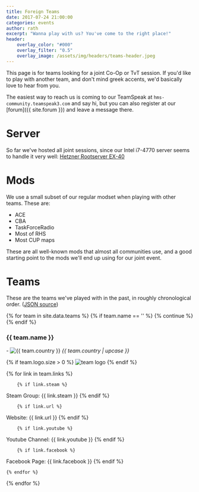 ```yaml
---
title: Foreign Teams
date: 2017-07-24 21:00:00
categories: events
author: rath
excerpt: "Wanna play with us? You've come to the right place!"
header:
    overlay_color: "#000"
    overlay_filter: "0.5"
    overlay_image: /assets/img/headers/teams-header.jpeg
---
```


This page is for teams looking for a joint Co-Op or TvT session. If you'd like
to play with another team, and don't mind greek accents, we'd basically love to hear
from you.

The easiest way to reach us is coming to our TeamSpeak at `hms-community.teamspeak3.com`
and say hi, but you can also register at our [forum]({{ site.forum }}) and leave a message there.

# Server

So far we've hosted all joint sessions, since our Intel i7-4770 server seems to
handle it very well: [Hetzner Rootserver EX-40][server-specs]

# Mods

We use a small subset of our regular modset when playing with other teams.
These are:

* ACE
* CBA
* TaskForceRadio
* Most of RHS
* Most CUP maps

These are all well-known mods that almost all communities use, and a good
starting point to the mods we'll end up using for our joint event.

# Teams

These are the teams we've played with in the past, in roughly chronological order.
([JSON source][teams-json])

{% for team in site.data.teams %}
	{% if team.name == '' %}
		{% continue %}
	{% endif %}
<div class="team">
<h3>{{ team.name }}</h3> - <img src="{{ site.baseurl }}/assets/img/flags/small/{{ team.country }}.png" alt="{{ team.country }}"> <i>{{ team.country  | upcase }}</i>


{% if team.logo.size > 0 %}
<img src="{{ team.logo }}" alt="team logo" class="align-center">
{% endif %}

{% for link in team.links %}

		{% if link.steam %}
<i class="fa fa-steam-square" aria-hidden="true"></i> Steam Group: {{ link.steam }}
		{% endif %}

		{% if link.url %}
<i class="fa fa-globe" aria-hidden="true"></i> Website: {{ link.url }}
		{% endif %}

		{% if link.youtube %}
<i class="fa fa-youtube" aria-hidden="true"></i> Youtube Channel: {{ link.youtube }}
		{% endif %}

		{% if link.facebook %}
<i class="fa fa-facebook" aria-hidden="true"></i> Facebook Page: {{ link.facebook }}
		{% endif %}

	{% endfor %}
</div>
{% endfor %}


[server-specs]: https://www.hetzner.com/dedicated-rootserver/ex40?country=gb
[teams-json]: https://github.com/HellenicMilsim/Pages/blob/master/_data/teams.json
